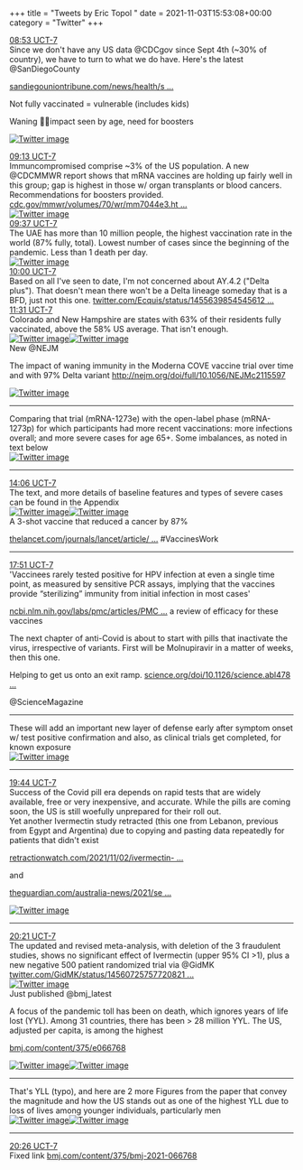 +++
title = "Tweets by Eric Topol " 
date = 2021-11-03T15:53:08+00:00
category = "Twitter"
+++
<div class="tweet"> 
<div class="profile"> 
<a href="https://twitter.com/erictopol/status/1455926023866892290" target="_blank" rel="noreferer">08:53 UCT-7</a> 
</div> 
<div class="content"> 
Since we don't have any US data @CDCgov since Sept 4th (~30% of country), we have to turn to what we do have. Here's the latest @SanDiegoCounty 

<a href="https://www.sandiegouniontribune.com/news/health/story/2021-11-02/racist-comments-surface-at-county-supervisors-meeting" target="_blank" rel="noreferer">sandiegouniontribune.com/news/health/s ...</a> 


Not fully vaccinated = vulnerable (includes kids)

Waning 💉💉impact seen by age, need for boosters </div> 
<a href="/twitter/erictopol/images/FDR8TovVUAMUSB3.jpg"  ><img src="/twitter/erictopol/images/FDR8TovVUAMUSB3.jpg" alt="Twitter image" ></img></a></div> 
<div class="tweet"> 
<div class="profile"> 
<a href="https://twitter.com/erictopol/status/1455931213785362440" target="_blank" rel="noreferer">09:13 UCT-7</a> 
</div> 
<div class="content"> 
Immuncompromised comprise ~3% of the US population. A new @CDCMMWR report shows that mRNA vaccines are holding up fairly well in this group; gap is highest in those w/ organ transplants or blood cancers. Recommendations for boosters provided. <a href="https://www.cdc.gov/mmwr/volumes/70/wr/mm7044e3.htm?s_cid=mm7044e3_w" target="_blank" rel="noreferer">cdc.gov/mmwr/volumes/70/wr/mm7044e3.ht ...</a> 
 </div> 
<a href="/twitter/erictopol/images/FDSAkuoUUAYVY-_.jpg"  ><img src="/twitter/erictopol/images/FDSAkuoUUAYVY-_.jpg" alt="Twitter image" ></img></a></div> 
<div class="tweet"> 
<div class="profile"> 
<a href="https://twitter.com/erictopol/status/1455937075853754369" target="_blank" rel="noreferer">09:37 UCT-7</a> 
</div> 
<div class="content"> 
The UAE has more than 10 million people, the highest vaccination rate in the world (87% fully, total). Lowest number of cases since the beginning of the pandemic. Less than 1 death per day. </div> 
<a href="/twitter/erictopol/images/FDSGcVuVUAAuTfD.jpg"  ><img src="/twitter/erictopol/images/FDSGcVuVUAAuTfD.jpg" alt="Twitter image" ></img></a></div> 
<div class="tweet"> 
<div class="profile"> 
<a href="https://twitter.com/erictopol/status/1455942997808279554" target="_blank" rel="noreferer">10:00 UCT-7</a> 
</div> 
<div class="content"> 
Based on all I've seen to date, I'm not concerned about AY.4.2 ("Delta plus"). That doesn't mean there won't be a Delta lineage someday that is a BFD, just not this one. <a href="https://twitter.com/Ecquis/status/1455639854545612807" target="_blank" rel="noreferer">twitter.com/Ecquis/status/1455639854545612 ...</a> 
</div> 
</div> 
<div class="tweet"> 
<div class="profile"> 
<a href="https://twitter.com/erictopol/status/1455966000877236224" target="_blank" rel="noreferer">11:31 UCT-7</a> 
</div> 
<div class="content"> 
Colorado and New Hampshire are states with 63% of their residents fully vaccinated, above the 58% US average. That isn't enough. </div> 
<a href="/twitter/erictopol/images/FDSgfs4UcAMw-dV.jpg"  ><img src="/twitter/erictopol/images/FDSgfs4UcAMw-dV.jpg" alt="Twitter image" ></img></a><a href="/twitter/erictopol/images/FDShL2JUUAIdAfO.jpg"  ><img src="/twitter/erictopol/images/FDShL2JUUAIdAfO.jpg" alt="Twitter image" ></img></a></div> 
<div class="thread"> 
<div class="thread-content"> 
New @NEJM 

The impact of waning immunity in the Moderna COVE vaccine trial over time and with 97% Delta variant <a href="http://www.nejm.org/doi/full/10.1056/NEJMc2115597" target="_blank" rel="noreferer">http://nejm.org/doi/full/10.1056/NEJMc2115597</a> 
 </div> 
<a href="/twitter/erictopol/images/FDTCbYxVEAMxrLl.jpg"  ><img src="/twitter/erictopol/images/FDTCbYxVEAMxrLl.jpg" alt="Twitter image" ></img></a><hr><div class="thread-content"> 
Comparing that trial (mRNA-1273e) with the open-label phase (mRNA-1273p) for which participants had more recent vaccinations: more infections overall; and more severe cases for age 65+. Some imbalances, as noted  in text below </div> 
<a href="/twitter/erictopol/images/FDTDUe6VEAEoaBb.jpg"  ><img src="/twitter/erictopol/images/FDTDUe6VEAEoaBb.jpg" alt="Twitter image" ></img></a><hr><div class="profile"> 
<a href="https://twitter.com/erictopol/status/1456004825657741316" target="_blank" rel="noreferer">14:06 UCT-7</a> 
</div> 
<div class="content"> 
The text, and more details of baseline features and types of severe cases can be found in the Appendix </div> 
<a href="/twitter/erictopol/images/FDTEEEGUYAAN5r6.jpg"  ><img src="/twitter/erictopol/images/FDTEEEGUYAAN5r6.jpg" alt="Twitter image" ></img></a><a href="/twitter/erictopol/images/FDTEIU9VIAMigv5.jpg"  ><img src="/twitter/erictopol/images/FDTEIU9VIAMigv5.jpg" alt="Twitter image" ></img></a></div> 
<div class="thread"> 
<div class="thread-content"> 
A 3-shot vaccine that reduced a cancer by 87%

<a href="https://www.thelancet.com/journals/lancet/article/PIIS0140-6736(21)02178-4/fulltext?utm_campaign=lancet&utm_content=185960506&utm_medium=social&utm_source=twitter&hss_channel=tw-27013292" target="_blank" rel="noreferer">thelancet.com/journals/lancet/article/ ...</a> 
 #VaccinesWork</div> 
<hr><div class="profile"> 
<a href="https://twitter.com/erictopol/status/1456061498481000448" target="_blank" rel="noreferer">17:51 UCT-7</a> 
</div> 
<div class="content"> 
'Vaccinees rarely tested positive for HPV infection at even a single time point, as measured by sensitive PCR assays, implying that the vaccines provide “sterilizing” immunity from initial infection in most cases'

<a href="https://www.ncbi.nlm.nih.gov/labs/pmc/articles/PMC6035892/" target="_blank" rel="noreferer">ncbi.nlm.nih.gov/labs/pmc/articles/PMC ...</a> 
 a review of efficacy for these vaccines</div> 
</div> 
<div class="thread"> 
<div class="thread-content"> 
The next chapter of anti-Covid is about to start with pills that inactivate the virus, irrespective of variants. First will be Molnupiravir in a matter of weeks, then this one.

Helping to get us onto an exit ramp. <a href="https://www.science.org/doi/10.1126/science.abl4784" target="_blank" rel="noreferer">science.org/doi/10.1126/science.abl478 ...</a> 


@ScienceMagazine</div> 
<hr><div class="thread-content"> 
These will add an important new layer of defense early after symptom onset w/ test positive confirmation and also, as clinical trials get completed, for known exposure </div> 
<a href="/twitter/erictopol/images/FDS72uZVUAEzXth.jpg"  ><img src="/twitter/erictopol/images/FDS72uZVUAEzXth.jpg" alt="Twitter image" ></img></a><hr><div class="profile"> 
<a href="https://twitter.com/erictopol/status/1456090009103077381" target="_blank" rel="noreferer">19:44 UCT-7</a> 
</div> 
<div class="content"> 
Success of the Covid pill era depends on rapid tests that are widely available, free or very inexpensive, and accurate. While the pills are coming soon, the US is still woefully unprepared for their roll out.</div> 
</div> 
<div class="thread"> 
<div class="thread-content"> 
Yet another Ivermectin study retracted (this one from Lebanon, previous from Egypt and Argentina) due to copying and pasting data repeatedly for patients that didn't exist

<a href="https://retractionwatch.com/2021/11/02/ivermectin-covid-19-study-retracted-authors-blame-file-mixup/" target="_blank" rel="noreferer">retractionwatch.com/2021/11/02/ivermectin- ...</a> 


and

<a href="https://www.theguardian.com/australia-news/2021/sep/25/fraudulent-ivermectin-studies-open-up-new-battleground-between-science-and-misinformation" target="_blank" rel="noreferer">theguardian.com/australia-news/2021/se ...</a> 
 </div> 
<a href="/twitter/erictopol/images/FDSPec0UYAQLpP4.jpg"  ><img src="/twitter/erictopol/images/FDSPec0UYAQLpP4.jpg" alt="Twitter image" ></img></a><hr><div class="profile"> 
<a href="https://twitter.com/erictopol/status/1456099341324615683" target="_blank" rel="noreferer">20:21 UCT-7</a> 
</div> 
<div class="content"> 
The updated and revised meta-analysis, with deletion of the 3 fraudulent studies, shows no significant effect of Ivermectin (upper 95% CI &gt;1), plus a new negative 500 patient randomized trial via @GidMK <a href="https://twitter.com/GidMK/status/1456072575772082177" target="_blank" rel="noreferer">twitter.com/GidMK/status/14560725757720821 ...</a> 
 </div> 
<a href="/twitter/erictopol/images/FDUaahXVQAAoBE5.jpg"  ><img src="/twitter/erictopol/images/FDUaahXVQAAoBE5.jpg" alt="Twitter image" ></img></a></div> 
<div class="thread"> 
<div class="thread-content"> 
Just published  @bmj_latest 

A focus of the pandemic toll has been on death, which ignores years of life lost (YYL). Among 31 countries, there has been &gt; 28 million YYL. The US, adjusted per capita, is among the highest

<a href="https://www.bmj.com/content/375/e066768" target="_blank" rel="noreferer">bmj.com/content/375/e066768</a> 
 </div> 
<a href="/twitter/erictopol/images/FDTI71tUYAUXULh.jpg"  ><img src="/twitter/erictopol/images/FDTI71tUYAUXULh.jpg" alt="Twitter image" ></img></a><a href="/twitter/erictopol/images/FDTJEIyVIAMzNIF.jpg"  ><img src="/twitter/erictopol/images/FDTJEIyVIAMzNIF.jpg" alt="Twitter image" ></img></a><hr><div class="thread-content"> 
That's YLL (typo), and here are 2 more Figures from the paper that convey the magnitude and how the US stands out as one of the highest YLL due to loss of lives among younger individuals, particularly men </div> 
<a href="/twitter/erictopol/images/FDTpC6SUUAU7-bK.jpg"  ><img src="/twitter/erictopol/images/FDTpC6SUUAU7-bK.jpg" alt="Twitter image" ></img></a><a href="/twitter/erictopol/images/FDTpEu1VIAIcwPq.jpg"  ><img src="/twitter/erictopol/images/FDTpEu1VIAIcwPq.jpg" alt="Twitter image" ></img></a><hr><div class="profile"> 
<a href="https://twitter.com/erictopol/status/1456100410360352770" target="_blank" rel="noreferer">20:26 UCT-7</a> 
</div> 
<div class="content"> 
Fixed link <a href="https://www.bmj.com/content/375/bmj-2021-066768" target="_blank" rel="noreferer">bmj.com/content/375/bmj-2021-066768</a> 
</div> 
</div> 


